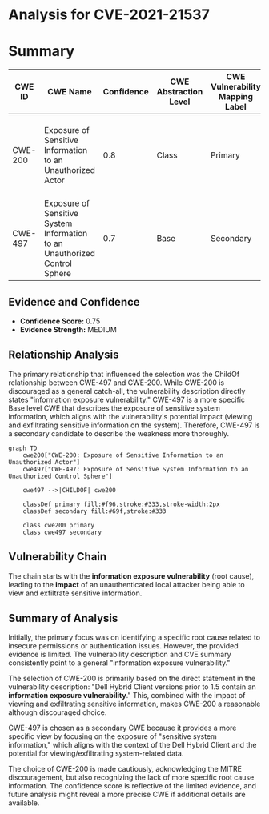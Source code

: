 # Analysis for CVE-2021-21537

# Summary
| CWE ID | CWE Name | Confidence | CWE Abstraction Level | CWE Vulnerability Mapping Label | CWE-Vulnerability Mapping Notes |
|---|---|---|---|---|---|
| CWE-200 | Exposure of Sensitive Information to an Unauthorized Actor | 0.8 | Class | Primary | Discouraged: However, it directly reflects the vulnerability description and available evidence. |
| CWE-497 | Exposure of Sensitive System Information to an Unauthorized Control Sphere | 0.7 | Base | Secondary | Allowed: Provides a more specific view related to system information exposure. |

## Evidence and Confidence

*   **Confidence Score:** 0.75
*   **Evidence Strength:** MEDIUM

## Relationship Analysis
The primary relationship that influenced the selection was the ChildOf relationship between CWE-497 and CWE-200. While CWE-200 is discouraged as a general catch-all, the vulnerability description directly states "information exposure vulnerability." CWE-497 is a more specific Base level CWE that describes the exposure of sensitive system information, which aligns with the vulnerability's potential impact (viewing and exfiltrating sensitive information on the system). Therefore, CWE-497 is a secondary candidate to describe the weakness more thoroughly.

```mermaid
graph TD
    cwe200["CWE-200: Exposure of Sensitive Information to an Unauthorized Actor"]
    cwe497["CWE-497: Exposure of Sensitive System Information to an Unauthorized Control Sphere"]
    
    cwe497 -->|CHILDOF| cwe200
    
    classDef primary fill:#f96,stroke:#333,stroke-width:2px
    classDef secondary fill:#69f,stroke:#333
    
    class cwe200 primary
    class cwe497 secondary
```

## Vulnerability Chain
The chain starts with the **information exposure vulnerability** (root cause), leading to the **impact** of an unauthenticated local attacker being able to view and exfiltrate sensitive information.

## Summary of Analysis
Initially, the primary focus was on identifying a specific root cause related to insecure permissions or authentication issues. However, the provided evidence is limited. The vulnerability description and CVE summary consistently point to a general "information exposure vulnerability."

The selection of CWE-200 is primarily based on the direct statement in the vulnerability description: "Dell Hybrid Client versions prior to 1.5 contain an **information exposure vulnerability**." This, combined with the impact of viewing and exfiltrating sensitive information, makes CWE-200 a reasonable although discouraged choice.

CWE-497 is chosen as a secondary CWE because it provides a more specific view by focusing on the exposure of "sensitive system information," which aligns with the context of the Dell Hybrid Client and the potential for viewing/exfiltrating system-related data.

The choice of CWE-200 is made cautiously, acknowledging the MITRE discouragement, but also recognizing the lack of more specific root cause information. The confidence score is reflective of the limited evidence, and future analysis might reveal a more precise CWE if additional details are available.